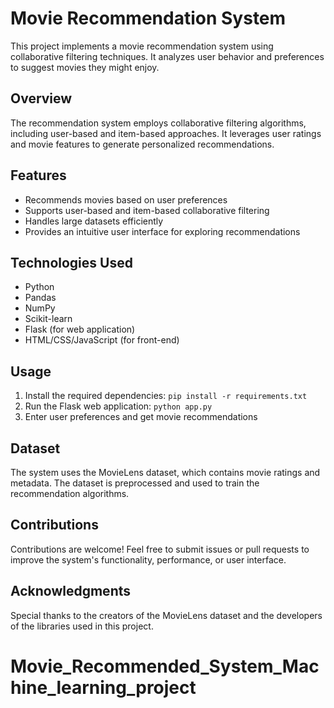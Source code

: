 # Movie Recommendation System

This project implements a movie recommendation system using collaborative filtering techniques. It analyzes user behavior and preferences to suggest movies they might enjoy.

## Overview

The recommendation system employs collaborative filtering algorithms, including user-based and item-based approaches. It leverages user ratings and movie features to generate personalized recommendations.

## Features

- Recommends movies based on user preferences
- Supports user-based and item-based collaborative filtering
- Handles large datasets efficiently
- Provides an intuitive user interface for exploring recommendations

## Technologies Used

- Python
- Pandas
- NumPy
- Scikit-learn
- Flask (for web application)
- HTML/CSS/JavaScript (for front-end)

## Usage

1. Install the required dependencies: `pip install -r requirements.txt`
2. Run the Flask web application: `python app.py`
3. Enter user preferences and get movie recommendations

## Dataset

The system uses the MovieLens dataset, which contains movie ratings and metadata. The dataset is preprocessed and used to train the recommendation algorithms.

## Contributions

Contributions are welcome! Feel free to submit issues or pull requests to improve the system's functionality, performance, or user interface.


## Acknowledgments

Special thanks to the creators of the MovieLens dataset and the developers of the libraries used in this project.

# Movie_Recommended_System_Machine_learning_project
